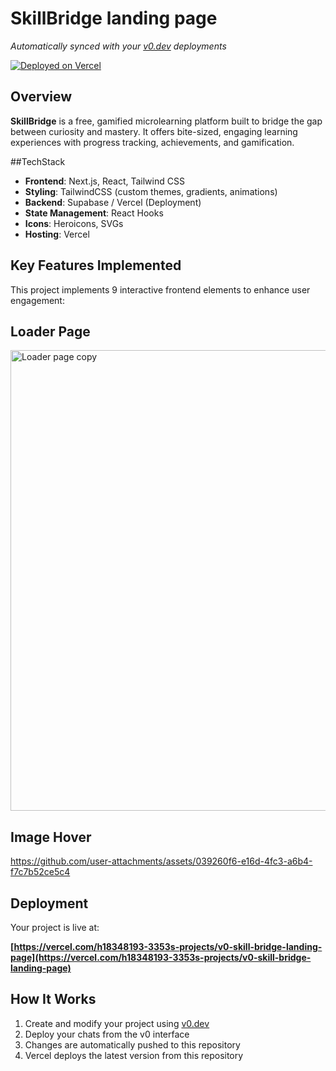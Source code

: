 # SkillBridge landing page

*Automatically synced with your [v0.dev](https://v0.dev) deployments*

[![Deployed on Vercel](https://img.shields.io/badge/Deployed%20on-Vercel-black?style=for-the-badge&logo=vercel)](https://vercel.com/h18348193-3353s-projects/v0-skill-bridge-landing-page)


## Overview
**SkillBridge** is a free, gamified microlearning platform built to bridge the gap between curiosity and mastery. It offers bite-sized, engaging learning experiences with progress tracking, achievements, and gamification.

##TechStack 
- **Frontend**: Next.js, React, Tailwind CSS  
- **Styling**: TailwindCSS (custom themes, gradients, animations)  
- **Backend**: Supabase / Vercel (Deployment)  
- **State Management**: React Hooks  
- **Icons**: Heroicons, SVGs  
- **Hosting**: Vercel

## Key Features Implemented

This project implements 9 interactive frontend elements to enhance user engagement:

## Loader Page     
<img width="1291" height="737" alt="Loader page copy" src="https://github.com/user-attachments/assets/b8ada342-a029-4bb0-a20b-2e75964fe876" />

## Image Hover 
https://github.com/user-attachments/assets/039260f6-e16d-4fc3-a6b4-f7c7b52ce5c4












## Deployment

Your project is live at:

**[https://vercel.com/h18348193-3353s-projects/v0-skill-bridge-landing-page](https://vercel.com/h18348193-3353s-projects/v0-skill-bridge-landing-page)**



## How It Works

1. Create and modify your project using [v0.dev](https://v0.dev)
2. Deploy your chats from the v0 interface
3. Changes are automatically pushed to this repository
4. Vercel deploys the latest version from this repository

